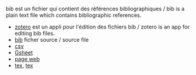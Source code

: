 bib est un fichier qui contient des références bibliographiques / bib
is a plain text file which contains bibliographic references.

- [zotero](https://www.zotero.org/) est un appli pour l'édition des
  fichiers bib / zotero is an app for editing bib files.
- [bib](TDH-refs.bib) ficher source / source file 
- [csv](TDH-refs.csv)
- [Gsheet](https://docs.google.com/spreadsheets/d/19kXUixK6FMBXnPzDj9fpgMQAnMqFgmtBQqcAMnkhQj4/edit?usp=sharing)
- [page web](https://tdhock.github.io/blog/2024/auto-pubs-page/)
- [tex](TDH-refs.tex), [tex](TDH-refs.pdf)
